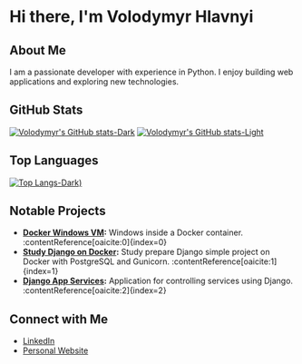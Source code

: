 <!--
**volodymyr-hlavnyi/volodymyr-hlavnyi** is a ✨ _special_ ✨ repository because its `README.md` (this file) appears on your GitHub profile.

Here are some ideas to get you started:

- 🔭 I’m currently working on ...
- 🌱 I’m currently learning ...
- 👯 I’m looking to collaborate on ...
- 🤔 I’m looking for help with ...
- 💬 Ask me about ...
- 📫 How to reach me: ...
- 😄 Pronouns: ...
- ⚡ Fun fact: ...
-->

# Hi there, I'm Volodymyr Hlavnyi

## About Me

I am a passionate developer with experience in Python. I enjoy building web applications and exploring new technologies.

## GitHub Stats

[![Volodymyr's GitHub stats-Dark](https://github-readme-stats.vercel.app/api?username=volodymyr-hlavnyi&show=reviews,discussions_started,discussions_answered,prs_merged,prs_merged_percentage&show_icons=true&theme=dark#gh-dark-mode-only)](https://github.com/anuraghazra/github-readme-stats#gh-dark-mode-only)
[![Volodymyr's GitHub stats-Light](https://github-readme-stats.vercel.app/api?username=volodymyr-hlavnyi&show=reviews,discussions_started,discussions_answered,prs_merged,prs_merged_percentage&show_icons=true&theme=default#gh-light-mode-only)](https://github.com/anuraghazra/github-readme-stats#gh-light-mode-only)

## Top Languages

[![Top Langs-Dark](https://github-readme-stats.vercel.app/api/top-langs/?username=volodymyr-hlavnyi&layout=donut-vertical&theme=dark&langs_count=8))](https://github.com/volodymyr-hlavnyi/github-readme-stats)

## Notable Projects

- **[Docker Windows VM](https://github.com/volodymyr-hlavnyi/docker-windows-vm):** Windows inside a Docker container. :contentReference[oaicite:0]{index=0}
- **[Study Django on Docker](https://github.com/volodymyr-hlavnyi/study-django-on-docker):** Study prepare Django simple project on Docker with PostgreSQL and Gunicorn. :contentReference[oaicite:1]{index=1}
- **[Django App Services](https://github.com/volodymyr-hlavnyi/django_app_services):** Application for controlling services using Django. :contentReference[oaicite:2]{index=2}

## Connect with Me

- [LinkedIn](https://www.linkedin.com/in/volodymyr-hlavnyi/)
- [Personal Website](http://www.consultingservices.com.ua/)

